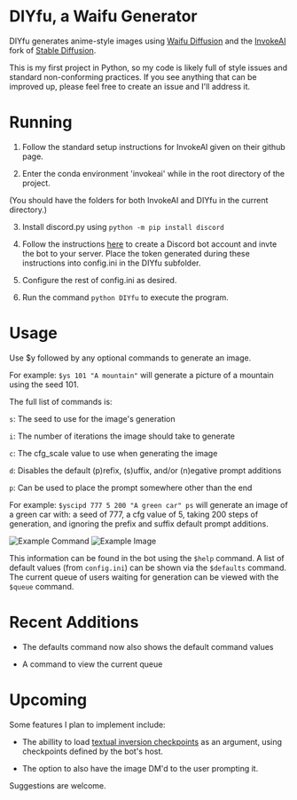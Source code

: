 # DIYfu, a Waifu Generator
  
DIYfu generates anime-style images using [Waifu Diffusion](https://huggingface.co/hakurei/waifu-diffusion) and the [InvokeAI](https://github.com/invoke-ai/InvokeAI) fork of [Stable Diffusion](https://github.com/CompVis/stable-diffusion).

This is my first project in Python, so my code is likely full of style issues and standard non-conforming practices. If you see anything that can be improved up, please feel free to create an issue and I'll address it.

# Running
  
1. Follow the standard setup instructions for InvokeAI given on their github page.

2. Enter the conda environment 'invokeai' while in the root directory of the project.

(You should have the folders for both InvokeAI and DIYfu in the current directory.)

3. Install discord&#46;py using `python -m pip install discord`

4. Follow the instructions [here](https://discordpy.readthedocs.io/en/stable/discord.html) to create a Discord bot account and invte the bot to your server. Place the token generated during these instructions into config.ini in the DIYfu subfolder.

5. Configure the rest of config.ini as desired.

6. Run the command `python DIYfu` to execute the program.
  
# Usage
Use $y followed by any optional commands to generate an image.
  
For example: `$ys 101 "A mountain"` will generate a picture of a mountain using the seed 101.
  
The full list of commands is:

`s`: The seed to use for the image's generation  

`i`: The number of iterations the image should take to generate  

`c`: The cfg_scale value to use when generating the image  

`d`: Disables the default (p)refix, (s)uffix, and/or (n)egative prompt additions  

`p`: Can be used to place the prompt somewhere other than the end  
  
For example: `$yscipd 777 5 200 "A green car" ps` will generate an image of a green car with: a seed of 777, a cfg value of 5, taking 200 steps of generation, and ignoring the prefix and suffix default prompt additions.
  
![Example Command](../media/ExampleCommand.png) ![Example Image](../media/ExampleImage.png)
  
This information can be found in the bot using the `$help` command.
A list of default values (from `config.ini`) can be shown via the `$defaults` command. 
The current queue of users waiting for generation can be viewed with the `$queue` command.
  
# Recent Additions

- The defaults command now also shows the default command values

- A command to view the current queue
  
# Upcoming

Some features I plan to implement include:

- The abillity to load [textual inversion checkpoints](https://huggingface.co/docs/diffusers/training/text_inversion) as an argument, using checkpoints defined by the bot's host.

- The option to also have the image DM'd to the user prompting it.

Suggestions are welcome.